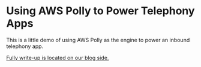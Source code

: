 # Using AWS Polly to Power Telephony Apps

This is a little demo of using AWS Polly as the engine to power an inbound telephony app.

[Fully write-up is located on our blog side.](https://www.applexuslabs.com/using-aws-polly/)

